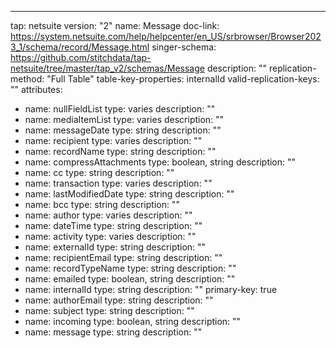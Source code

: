 ---
tap: netsuite
version: "2"
name: Message
doc-link: https://system.netsuite.com/help/helpcenter/en_US/srbrowser/Browser2023_1/schema/record/Message.html
singer-schema: https://github.com/stitchdata/tap-netsuite/tree/master/tap_v2/schemas/Message
description: ""
replication-method: "Full Table"
table-key-properties: internalId
valid-replication-keys: ""
attributes:
- name: nullFieldList
  type: varies
  description: ""
- name: mediaItemList
  type: varies
  description: ""
- name: messageDate
  type: string
  description: ""
- name: recipient
  type: varies
  description: ""
- name: recordName
  type: string
  description: ""
- name: compressAttachments
  type: boolean, string
  description: ""
- name: cc
  type: string
  description: ""
- name: transaction
  type: varies
  description: ""
- name: lastModifiedDate
  type: string
  description: ""
- name: bcc
  type: string
  description: ""
- name: author
  type: varies
  description: ""
- name: dateTime
  type: string
  description: ""
- name: activity
  type: varies
  description: ""
- name: externalId
  type: string
  description: ""
- name: recipientEmail
  type: string
  description: ""
- name: recordTypeName
  type: string
  description: ""
- name: emailed
  type: boolean, string
  description: ""
- name: internalId
  type: string
  description: ""
  primary-key: true
- name: authorEmail
  type: string
  description: ""
- name: subject
  type: string
  description: ""
- name: incoming
  type: boolean, string
  description: ""
- name: message
  type: string
  description: ""
